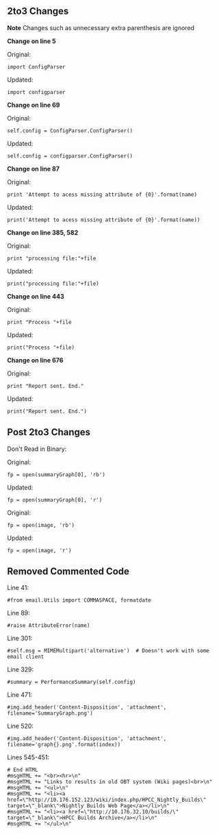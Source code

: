 ## 2to3 Changes

**Note** Changes such as unnecessary extra parenthesis are ignored 

**Change on line 5**

Original:
```
import ConfigParser
```
Updated:
```
import configparser
```

**Change on line 69**

Original:
```
self.config = ConfigParser.ConfigParser()
```
Updated:
```
self.config = configparser.ConfigParser()
```

**Change on line 87**

Original:
```
print 'Attempt to acess missing attribute of {0}'.format(name)
```

Updated:
```
print('Attempt to acess missing attribute of {0}'.format(name))
```

**Change on line 385, 582**

Original:
```
print "processing file:"+file
```
Updated:
```
print("processing file:"+file)
```

**Change on line 443**

Original:
```
print "Process "+file
```
Updated:
```
print("Process "+file)
```

**Change on line 676**

Original:
```
print "Report sent. End."
```
Updated:
```
print("Report sent. End.")
```

## Post 2to3 Changes

Don't Read in Binary:

Original:
```
fp = open(summaryGraph[0], 'rb')                   
```
Updated:
```
fp = open(summaryGraph[0], 'r')      
```

Original:
```
fp = open(image, 'rb')                 
```
Updated:
```
fp = open(image, 'r') 
```

## Removed Commented Code

Line 41:
```
#from email.Utils import COMMASPACE, formatdate
```

Line 89:
```
#raise AttributeError(name)
```

Line 301:
```
#self.msg = MIMEMultipart('alternative')  # Doesn't work with some email client
```

Line 329:
```
#summary = PerformanceSummary(self.config) 
```

Line 471:
```
#img.add_header('Content-Disposition', 'attachment', filename='SummaryGraph.png')
```

Line 520:
```
#img.add_header('Content-Disposition', 'attachment', filename='graph{}.png'.format(index))
```

Lines 545-451:
```
# End HTML
#msgHTML += "<br><hr>\n"
#msgHTML += "Links to results in old OBT system (Wiki pages)<br>\n"
#msgHTML += "<ul>\n"
#msgHTML += "<li><a href=\"http://10.176.152.123/wiki/index.php/HPCC_Nightly_Builds\" target=\"_blank\">Nightly Builds Web Page</a></li>\n"
#msgHTML += "<li><a href=\"http://10.176.32.10/builds/\" target=\"_blank\">HPCC Builds Archive</a></li>\n"
#msgHTML += "</ul>\n"
```


